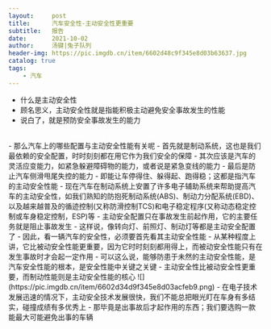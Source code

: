 ```yaml
---
layout:     post
title:      汽车安全性-主动安全性更重要
subtitle:   报告
date:       2021-10-02
author:     汤键|兔子队列
header-img: https://pic.imgdb.cn/item/6602d48c9f345e8d03b63637.jpg
catalog: true
tags:
    - 汽车
---
```


- 什么是主动安全性
- 顾名思义，主动安全性就是指能积极主动避免安全事故发生的性能
- 说白了，就是预防安全事故发生的能力
<br>
- 那么汽车上的哪些配置与主动安全性能有关呢
- 首先就是制动系统，这也是我们最依赖的安全配置，时时刻刻都在用它作为我们安全的保障
- 其次应该是汽车的灵活应变能力，如紧急躲避障碍物的能力，或者说是紧急变线的能力
- 最后是防止汽车侧滑甩尾失控的能力
- 即能让车停得住、躲得起、跑得稳；这都是指汽车的主动安全性能
- 现在汽车在制动系统上安置了许多电子辅助系统来帮助提高汽车的主动安全性，如我们熟知的防抱死制动系统(ABS)、制动力分配系统(EBD)、以及越来越普及的循迹控制(又称防滑控制TCS)和电子稳定程序(又称动态稳定控制或车身稳定控制，ESP)等
- 主动安全配置只在事故发生前起作用，它的主要任务就是阻止事故发生
- 这样说，像转向灯、前照灯、制动灯等都是主动安全配置了
- 因此，看一辆汽车的安全性，必须要首先看其主动安全性能
- 从某种程度上讲，它比被动安全性能更重要，因为它时时刻刻都用得上，而被动安全性能只有在发生事故时才会起一定作用
- 可以这么说，能够防患于未然的主动安全性能，是汽车安全性能的根本，是安全性能中关键之关键
- 主动安全性比被动安全性更重要，而制动性能则是主动安全性能的核心
![](https://pic.imgdb.cn/item/6602d34d9f345e8d03acfeb9.png)
- 在电子技术发展迅速的情况下，主动安全技术发展很快，我们不能总把眼光盯在车身有多结实，碰撞成绩有多优秀上
- 那毕竟是出事故后才起作用的东西；我们要选购一款能最大可能避免出事的车辆